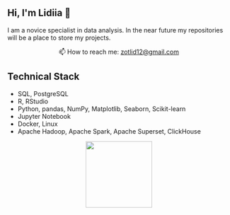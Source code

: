 ## Hi, I'm Lidiia 👋

I am a novice specialist in data analysis. In the near future my repositories will be a place to store my projects.

<p align='center'>
   📫 How to reach me: <a href='mailto:zotlid12@gmail.com'>zotlid12@gmail.com</a>
</p>

## Technical Stack
*   SQL, PostgreSQL
*   R, RStudio
*   Python, pandas, NumPy, Matplotlib, Seaborn, Scikit-learn
*   Jupyter Notebook
*   Docker, Linux
*   Apache Hadoop, Apache Spark, Apache Superset, ClickHouse

<p align='center'>
   <a href="https://github.com/zotlid/github-readme-stats">
       <img height=150 src="https://github-readme-stats.vercel.app/api/top-langs/?username=zotlid&layout=compact"/></a>
</p>

